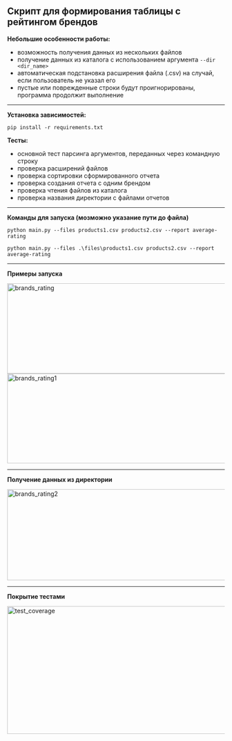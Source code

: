 ## **Скрипт для формирования таблицы с рейтингом брендов**

**Небольшие особенности работы:**

- возможность получения данных из нескольких файлов
- получение данных из каталога с использованием аргумента `--dir <dir_name>`
- автоматическая подстановка расширения файла (.csv) на случай, если пользователь не указал его
- пустые или поврежденные строки будут проигнорированы, программа продолжит выполнение

---

**Установка зависимостей:**

`pip install -r requirements.txt`

**Тесты:**

- основной тест парсинга аргументов, переданных через командную строку
- проверка расширений файлов
- проверка сортировки сформированного отчета
- проверка создания отчета с одним брендом
- проверка чтения файлов из каталога
- проверка названия директории с файлами отчетов

---

**Команды для запуска (мозможно указание пути до файла)**

`python main.py --files products1.csv products2.csv --report average-rating`

`python main.py --files .\files\products1.csv products2.csv --report average-rating`

---

**Примеры запуска**

<img width="738" height="209" alt="brands_rating" src="https://github.com/user-attachments/assets/48134588-43a5-4756-be84-edc9b8531a0e" />

<img width="743" height="208" alt="brands_rating1" src="https://github.com/user-attachments/assets/3cc86c62-0652-407c-8fea-1e82dd9d8689" />

---

**Получение данных из директории**

<img width="736" height="211" alt="brands_rating2" src="https://github.com/user-attachments/assets/3d225362-27f7-4e37-937a-7a55a489527f" />

---

**Покрытие тестами**

<img width="699" height="296" alt="test_coverage" src="https://github.com/user-attachments/assets/4c5828a6-bd10-43ee-b98d-5dd41865fa36" />
